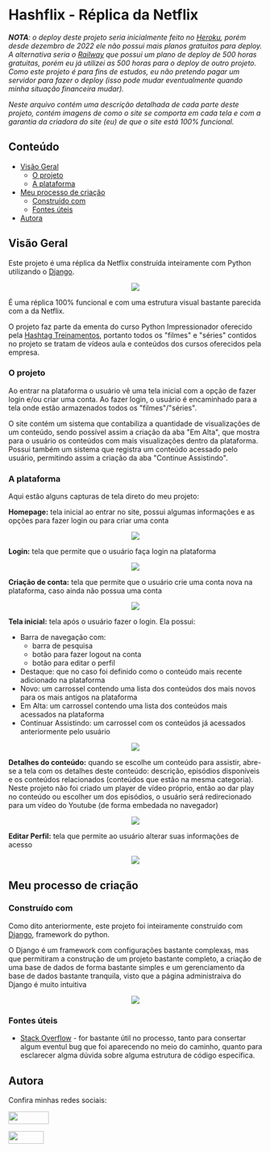 # Hashflix - Réplica da Netflix

***NOTA**: o deploy deste projeto seria inicialmente feito no [Heroku](https://www.heroku.com/), porém desde dezembro de
2022 ele não possui mais planos gratuitos para deploy. A alternativa seria o [Railway](https://railway.app/) que possui
um plano de deploy de 500 horas gratuitas, porém eu já utilizei as 500 horas para o deploy de outro projeto. Como este
projeto é para fins de estudos, eu não pretendo pagar um servidor para fazer o deploy (isso pode mudar eventualmente
quando minha situação financeira mudar).* 

*Neste arquivo contém uma descrição detalhada de cada parte deste projeto, contém imagens de como o site se comporta em cada tela
e com a garantia da criadora do site (eu) de que o site está 100% funcional.*

## Conteúdo

- [Visão Geral](#visão-geral)
  - [O projeto](#o-projeto)
  - [A plataforma](#a-plataforma)
- [Meu processo de criação](#meu-processo)
  - [Construído com](#construído-com)
  - [Fontes úteis](#fontes-úteis)
- [Autora](#autora)

## Visão Geral

Este projeto é uma réplica da Netflix construída inteiramente com Python utilizando o [Django](https://docs.djangoproject.com/pt-br/4.2/). 

<div align="center">

![](readme_img/django.png)

</div>

É uma réplica 100% funcional e com uma estrutura visual bastante parecida com a da Netflix.


O projeto faz parte da ementa do curso Python Impressionador oferecido pela [Hashtag Treinamentos](https://www.hashtagtreinamentos.com/), portanto todos os "filmes" e "séries" contidos no projeto se tratam de vídeos aula e conteúdos dos cursos oferecidos pela empresa.
 

### O projeto

Ao entrar na plataforma o usuário vê uma tela inicial com a opção de fazer login e/ou criar uma conta. Ao fazer login, o usuário é encaminhado para a tela onde estão armazenados todos os "filmes"/"séries".

O site contém um sistema que contabiliza a quantidade de visualizações de um conteúdo, sendo possível assim a criação da aba "Em Alta", que mostra para o usuário os conteúdos com mais visualizações dentro da plataforma. Possui também um sistema que registra um conteúdo acessado pelo usuário, permitindo assim a criação da aba "Continue Assistindo".

### A plataforma

Aqui estão alguns capturas de tela direto do meu projeto:

**Homepage:** tela inicial ao entrar no site, possui algumas informações e as opções para fazer login ou para criar uma conta

<div align="center">

![](readme_img/homepage.png)

</div>

**Login:** tela que permite que o usuário faça login na plataforma

<div align="center">

![](readme_img/login.png)

</div>

**Criação de conta:** tela que permite que o usuário crie uma conta nova na plataforma, caso ainda não possua uma conta

<div align="center">

![](readme_img/criar_conta.png)

</div>

**Tela inicial:** tela após o usuário fazer o login. Ela possui:
- Barra de navegação com:
  - barra de pesquisa
  - botão para fazer logout na conta
  - botão para editar o perfil
- Destaque: que no caso foi definido como o conteúdo mais recente adicionado na plataforma
- Novo: um carrossel contendo uma lista dos conteúdos dos mais novos para os mais antigos na plataforma
- Em Alta: um carrossel contendo uma lista dos conteúdos mais acessados na plataforma 
- Continuar Assistindo: um carrossel com os conteúdos já acessados anteriormente pelo usuário

<div align="center">

![](readme_img/homefilmes.png)

</div>

**Detalhes do conteúdo:** quando se escolhe um conteúdo para assistir, abre-se a tela com os detalhes deste conteúdo: descrição, episódios disponíveis e os conteúdos relacionados (conteúdos que estão na mesma categoria). Neste projeto não foi criado um player de vídeo próprio, então ao dar play no conteúdo ou escolher um dos episódios, o usuário será redirecionado para um vídeo do Youtube (de forma embedada no navegador) 

<div align="center">

![](readme_img/detalhes_filme.png)

</div>

**Editar Perfil:** tela que permite ao usuário alterar suas informações de acesso

<div align="center">

![](readme_img/editar_perfil.png)

</div>

## Meu processo de criação

### Construído com

Como dito anteriormente, este projeto foi inteiramente construído com [Django](https://docs.djangoproject.com/pt-br/4.2/), framework do python. 

O Django é um framework com configurações bastante complexas, mas que permitiram a construção de um projeto bastante completo, a criação de uma base de dados de forma bastante simples e um gerenciamento da base de dados bastante tranquila, visto que a página administraiva do Django é muito intuitiva

<div align="center">

![](readme_img/admin_django.png)

</div>

### Fontes úteis

- [Stack Overflow](https://stackoverflow.com/#) - for bastante útil no processo, tanto para consertar algum eventul bug que foi aparecendo no meio do caminho, quanto para esclarecer algma dúvida sobre alguma estrutura de código específica.

## Autora

Confira minhas redes sociais:

<div align="side">
  <a href="https://www.linkedin.com/in/alessandra-santos-oliveira/" target="_blank"><img src="https://img.shields.io/badge/-LinkedIn-%230077B5?style=for-the-badge&logo=linkedin&logoColor=white" target="_blank" width="80" height="25"></a>   

  <a href="https://twitter.com/itsale_o" target="_blank"><img src="https://img.shields.io/badge/Twitter-00acee?style=for-the-badge&logo=twitter&logoColor=white" target="_blank" width="70" height="25"></a>   
</div>
